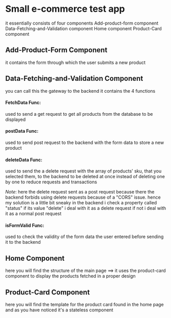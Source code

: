 # Small e-commerce test app
it essentially consists of four components
Add-product-form component
Data-Fetching-and-Validation component
Home component
Product-Card component

## Add-Product-Form Component
it contains the form through which the user submits a new product

## Data-Fetching-and-Validation Component
you can call this the gateway to the backend it contains the 4 functions

#### FetchData Func:
used to send a get request to get all products from the database to be displayed 

#### postData Func:
used to send post request to the backend with the form data to store a new product

#### deleteData Func:
used to send the a delete request with the array of products' sku, that you selected them, to the backend to be deleted at once instead of deleting one by one to reduce requests and transactions

*Note*: here the delete request sent as a post request because there the backend forbids using delete requests because of a "CORS" issue. hence my solution is a little bit sneaky in the backend i check a property called "status" if its value "delete" i deal with it as a delete request if not i deal with it as a normal post request

#### isFormValid Func:
used to check the validity of the form data the user entered before sending it to the backend

## Home Component
here you will find the structure of the main page
==> it uses the product-card component to display the products fetched in a proper design

## Product-Card Component
here you will find the template for the product card found in the home page and as you have noticed it's a stateless component
